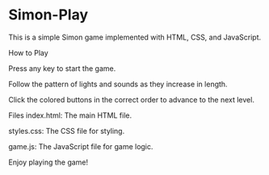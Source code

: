 # Simon-Play


This is a simple Simon game implemented with HTML, CSS, and JavaScript.


How to Play

Press any key to start the game.

Follow the pattern of lights and sounds as they increase in length.

Click the colored buttons in the correct order to advance to the next level.


Files
index.html: The main HTML file.

styles.css: The CSS file for styling.

game.js: The JavaScript file for game logic.


Enjoy playing the game!
